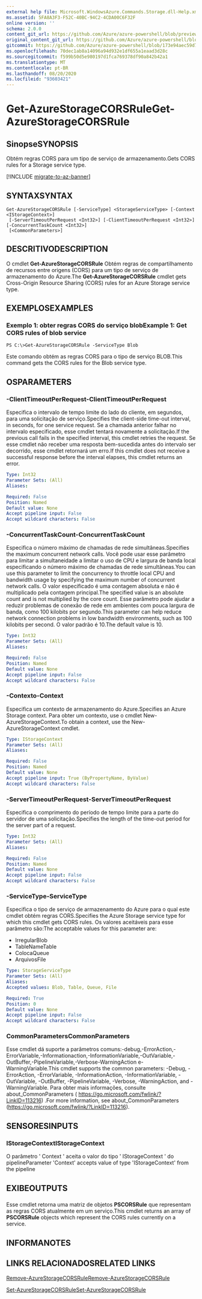 ```yaml
---
external help file: Microsoft.WindowsAzure.Commands.Storage.dll-Help.xml
ms.assetid: 5FA8A3F3-F52C-40BC-94C2-4CDA00C6F32F
online version: ''
schema: 2.0.0
content_git_url: https://github.com/Azure/azure-powershell/blob/preview/src/Storage/Commands.Storage/help/Get-AzureStorageCORSRule.md
original_content_git_url: https://github.com/Azure/azure-powershell/blob/preview/src/Storage/Commands.Storage/help/Get-AzureStorageCORSRule.md
gitcommit: https://github.com/Azure/azure-powershell/blob/173e94aec59d7f539b72e43e90e5e7f8ba5f62bc
ms.openlocfilehash: 70dec1ab8a14096a94d932e1df655a1eaad3d28c
ms.sourcegitcommit: f599b50d5e980197d1fca769378df90a842b42a1
ms.translationtype: MT
ms.contentlocale: pt-BR
ms.lasthandoff: 08/20/2020
ms.locfileid: "93603421"
---
```

# <span data-ttu-id="c0d76-101">Get-AzureStorageCORSRule</span><span class="sxs-lookup"><span data-stu-id="c0d76-101">Get-AzureStorageCORSRule</span></span>

## <span data-ttu-id="c0d76-102">Sinopse</span><span class="sxs-lookup"><span data-stu-id="c0d76-102">SYNOPSIS</span></span>
<span data-ttu-id="c0d76-103">Obtém regras CORS para um tipo de serviço de armazenamento.</span><span class="sxs-lookup"><span data-stu-id="c0d76-103">Gets CORS rules for a Storage service type.</span></span>

[!INCLUDE [migrate-to-az-banner](../../includes/migrate-to-az-banner.md)]

## <span data-ttu-id="c0d76-104">SYNTAX</span><span class="sxs-lookup"><span data-stu-id="c0d76-104">SYNTAX</span></span>

```
Get-AzureStorageCORSRule [-ServiceType] <StorageServiceType> [-Context <IStorageContext>]
 [-ServerTimeoutPerRequest <Int32>] [-ClientTimeoutPerRequest <Int32>] [-ConcurrentTaskCount <Int32>]
 [<CommonParameters>]
```

## <span data-ttu-id="c0d76-105">DESCRITIVO</span><span class="sxs-lookup"><span data-stu-id="c0d76-105">DESCRIPTION</span></span>
<span data-ttu-id="c0d76-106">O cmdlet **Get-AzureStorageCORSRule** Obtém regras de compartilhamento de recursos entre origens (CORS) para um tipo de serviço de armazenamento do Azure.</span><span class="sxs-lookup"><span data-stu-id="c0d76-106">The **Get-AzureStorageCORSRule** cmdlet gets Cross-Origin Resource Sharing (CORS) rules for an Azure Storage service type.</span></span>

## <span data-ttu-id="c0d76-107">EXEMPLOS</span><span class="sxs-lookup"><span data-stu-id="c0d76-107">EXAMPLES</span></span>

### <span data-ttu-id="c0d76-108">Exemplo 1: obter regras CORS do serviço blob</span><span class="sxs-lookup"><span data-stu-id="c0d76-108">Example 1: Get CORS rules of blob service</span></span>
```
PS C:\>Get-AzureStorageCORSRule -ServiceType Blob
```

<span data-ttu-id="c0d76-109">Este comando obtém as regras CORS para o tipo de serviço BLOB.</span><span class="sxs-lookup"><span data-stu-id="c0d76-109">This command gets the CORS rules for the Blob service type.</span></span>

## <span data-ttu-id="c0d76-110">OS</span><span class="sxs-lookup"><span data-stu-id="c0d76-110">PARAMETERS</span></span>

### <span data-ttu-id="c0d76-111">-ClientTimeoutPerRequest</span><span class="sxs-lookup"><span data-stu-id="c0d76-111">-ClientTimeoutPerRequest</span></span>
<span data-ttu-id="c0d76-112">Especifica o intervalo de tempo limite do lado do cliente, em segundos, para uma solicitação de serviço.</span><span class="sxs-lookup"><span data-stu-id="c0d76-112">Specifies the client-side time-out interval, in seconds, for one service request.</span></span>
<span data-ttu-id="c0d76-113">Se a chamada anterior falhar no intervalo especificado, esse cmdlet tentará novamente a solicitação.</span><span class="sxs-lookup"><span data-stu-id="c0d76-113">If the previous call fails in the specified interval, this cmdlet retries the request.</span></span>
<span data-ttu-id="c0d76-114">Se esse cmdlet não receber uma resposta bem-sucedida antes do intervalo ser decorrido, esse cmdlet retornará um erro.</span><span class="sxs-lookup"><span data-stu-id="c0d76-114">If this cmdlet does not receive a successful response before the interval elapses, this cmdlet returns an error.</span></span>

```yaml
Type: Int32
Parameter Sets: (All)
Aliases: 

Required: False
Position: Named
Default value: None
Accept pipeline input: False
Accept wildcard characters: False
```

### <span data-ttu-id="c0d76-115">-ConcurrentTaskCount</span><span class="sxs-lookup"><span data-stu-id="c0d76-115">-ConcurrentTaskCount</span></span>
<span data-ttu-id="c0d76-116">Especifica o número máximo de chamadas de rede simultâneas.</span><span class="sxs-lookup"><span data-stu-id="c0d76-116">Specifies the maximum concurrent network calls.</span></span>
<span data-ttu-id="c0d76-117">Você pode usar esse parâmetro para limitar a simultaneidade a limitar o uso de CPU e largura de banda local especificando o número máximo de chamadas de rede simultâneas.</span><span class="sxs-lookup"><span data-stu-id="c0d76-117">You can use this parameter to limit the concurrency to throttle local CPU and bandwidth usage by specifying the maximum number of concurrent network calls.</span></span>
<span data-ttu-id="c0d76-118">O valor especificado é uma contagem absoluta e não é multiplicado pela contagem principal.</span><span class="sxs-lookup"><span data-stu-id="c0d76-118">The specified value is an absolute count and is not multiplied by the core count.</span></span>
<span data-ttu-id="c0d76-119">Esse parâmetro pode ajudar a reduzir problemas de conexão de rede em ambientes com pouca largura de banda, como 100 kilobits por segundo.</span><span class="sxs-lookup"><span data-stu-id="c0d76-119">This parameter can help reduce network connection problems in low bandwidth environments, such as 100 kilobits per second.</span></span>
<span data-ttu-id="c0d76-120">O valor padrão é 10.</span><span class="sxs-lookup"><span data-stu-id="c0d76-120">The default value is 10.</span></span>

```yaml
Type: Int32
Parameter Sets: (All)
Aliases: 

Required: False
Position: Named
Default value: None
Accept pipeline input: False
Accept wildcard characters: False
```

### <span data-ttu-id="c0d76-121">-Contexto</span><span class="sxs-lookup"><span data-stu-id="c0d76-121">-Context</span></span>
<span data-ttu-id="c0d76-122">Especifica um contexto de armazenamento do Azure.</span><span class="sxs-lookup"><span data-stu-id="c0d76-122">Specifies an Azure Storage context.</span></span>
<span data-ttu-id="c0d76-123">Para obter um contexto, use o cmdlet New-AzureStorageContext.</span><span class="sxs-lookup"><span data-stu-id="c0d76-123">To obtain a context, use the New-AzureStorageContext cmdlet.</span></span>

```yaml
Type: IStorageContext
Parameter Sets: (All)
Aliases: 

Required: False
Position: Named
Default value: None
Accept pipeline input: True (ByPropertyName, ByValue)
Accept wildcard characters: False
```

### <span data-ttu-id="c0d76-124">-ServerTimeoutPerRequest</span><span class="sxs-lookup"><span data-stu-id="c0d76-124">-ServerTimeoutPerRequest</span></span>
<span data-ttu-id="c0d76-125">Especifica o comprimento do período de tempo limite para a parte do servidor de uma solicitação.</span><span class="sxs-lookup"><span data-stu-id="c0d76-125">Specifies the length of the time-out period for the server part of a request.</span></span>

```yaml
Type: Int32
Parameter Sets: (All)
Aliases: 

Required: False
Position: Named
Default value: None
Accept pipeline input: False
Accept wildcard characters: False
```

### <span data-ttu-id="c0d76-126">-ServiceType</span><span class="sxs-lookup"><span data-stu-id="c0d76-126">-ServiceType</span></span>
<span data-ttu-id="c0d76-127">Especifica o tipo de serviço de armazenamento do Azure para o qual este cmdlet obtém regras CORS.</span><span class="sxs-lookup"><span data-stu-id="c0d76-127">Specifies the Azure Storage service type for which this cmdlet gets CORS rules.</span></span>
<span data-ttu-id="c0d76-128">Os valores aceitáveis para esse parâmetro são:</span><span class="sxs-lookup"><span data-stu-id="c0d76-128">The acceptable values for this parameter are:</span></span>

- <span data-ttu-id="c0d76-129">Irregular</span><span class="sxs-lookup"><span data-stu-id="c0d76-129">Blob</span></span> 
- <span data-ttu-id="c0d76-130">TableName</span><span class="sxs-lookup"><span data-stu-id="c0d76-130">Table</span></span> 
- <span data-ttu-id="c0d76-131">Coloca</span><span class="sxs-lookup"><span data-stu-id="c0d76-131">Queue</span></span> 
- <span data-ttu-id="c0d76-132">Arquivos</span><span class="sxs-lookup"><span data-stu-id="c0d76-132">File</span></span>

```yaml
Type: StorageServiceType
Parameter Sets: (All)
Aliases: 
Accepted values: Blob, Table, Queue, File

Required: True
Position: 0
Default value: None
Accept pipeline input: False
Accept wildcard characters: False
```

### <span data-ttu-id="c0d76-133">CommonParameters</span><span class="sxs-lookup"><span data-stu-id="c0d76-133">CommonParameters</span></span>
<span data-ttu-id="c0d76-134">Esse cmdlet dá suporte a parâmetros comuns:-debug,-ErrorAction,-ErrorVariable,-Informationaction,-InformationVariable,-OutVariable,-OutBuffer,-PipelineVariable,-Verbose-WarningAction e-WarningVariable.</span><span class="sxs-lookup"><span data-stu-id="c0d76-134">This cmdlet supports the common parameters: -Debug, -ErrorAction, -ErrorVariable, -InformationAction, -InformationVariable, -OutVariable, -OutBuffer, -PipelineVariable, -Verbose, -WarningAction, and -WarningVariable.</span></span> <span data-ttu-id="c0d76-135">Para obter mais informações, consulte about_CommonParameters ( https://go.microsoft.com/fwlink/?LinkID=113216) .</span><span class="sxs-lookup"><span data-stu-id="c0d76-135">For more information, see about_CommonParameters (https://go.microsoft.com/fwlink/?LinkID=113216).</span></span>

## <span data-ttu-id="c0d76-136">SENSORES</span><span class="sxs-lookup"><span data-stu-id="c0d76-136">INPUTS</span></span>

### <span data-ttu-id="c0d76-137">IStorageContext</span><span class="sxs-lookup"><span data-stu-id="c0d76-137">IStorageContext</span></span>

<span data-ttu-id="c0d76-138">O parâmetro ' Context ' aceita o valor do tipo ' IStorageContext ' do pipeline</span><span class="sxs-lookup"><span data-stu-id="c0d76-138">Parameter 'Context' accepts value of type 'IStorageContext' from the pipeline</span></span>

## <span data-ttu-id="c0d76-139">EXIBE</span><span class="sxs-lookup"><span data-stu-id="c0d76-139">OUTPUTS</span></span>

###  
<span data-ttu-id="c0d76-140">Esse cmdlet retorna uma matriz de objetos **PSCORSRule** que representam as regras CORS atualmente em um serviço.</span><span class="sxs-lookup"><span data-stu-id="c0d76-140">This cmdlet returns an array of **PSCORSRule** objects which represent the CORS rules currently on a service.</span></span>

## <span data-ttu-id="c0d76-141">INFORMA</span><span class="sxs-lookup"><span data-stu-id="c0d76-141">NOTES</span></span>

## <span data-ttu-id="c0d76-142">LINKS RELACIONADOS</span><span class="sxs-lookup"><span data-stu-id="c0d76-142">RELATED LINKS</span></span>

[<span data-ttu-id="c0d76-143">Remove-AzureStorageCORSRule</span><span class="sxs-lookup"><span data-stu-id="c0d76-143">Remove-AzureStorageCORSRule</span></span>](./Remove-AzureStorageCORSRule.md)

[<span data-ttu-id="c0d76-144">Set-AzureStorageCORSRule</span><span class="sxs-lookup"><span data-stu-id="c0d76-144">Set-AzureStorageCORSRule</span></span>](./Set-AzureStorageCORSRule.md)


